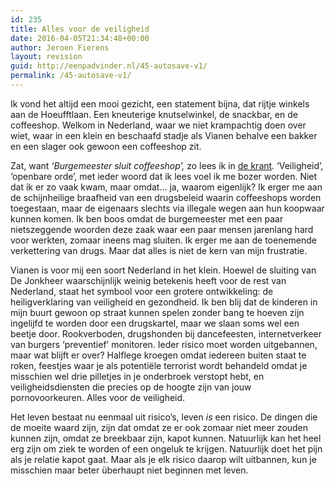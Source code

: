 ```yaml
---
id: 235
title: Alles voor de veiligheid
date: 2016-04-05T21:34:48+00:00
author: Jeroen Fierens
layout: revision
guid: http://eenpadvinder.nl/45-autosave-v1/
permalink: /45-autosave-v1/
---
```

Ik vond het altijd een mooi gezicht, een statement bijna, dat rijtje winkels aan de Hoeufftlaan. Een kneuterige knutselwinkel, de snackbar, en de coffeeshop. Welkom in Nederland, waar we niet krampachtig doen over wiet, waar in een klein en beschaafd stadje als Vianen behalve een bakker en een slager ook gewoon een coffeeshop zit.

Zat, want <em>‘Burgemeester sluit coffeeshop’,</em> zo lees ik in <a href="https://www.hetkontakt.nl/vianen/nieuws/burgemeester-sluit-coffeeshop-de-jonkheer-in-vianen">de krant</a>. ‘Veiligheid’, ‘openbare orde’, met ieder woord dat ik lees voel ik me bozer worden. Niet dat ik er zo vaak kwam, maar omdat… ja, waarom eigenlijk? Ik erger me aan de schijnheilige braafheid van een drugsbeleid waarin coffeeshops worden toegestaan, maar de eigenaars slechts via illegale wegen aan hun koopwaar kunnen komen. Ik ben boos omdat de burgemeester met een paar nietszeggende woorden deze zaak waar een paar mensen jarenlang hard voor werkten, zomaar ineens mag sluiten. Ik erger me aan de toenemende verkettering van drugs. Maar dat alles is niet de kern van mijn frustratie.

Vianen is voor mij een soort Nederland in het klein. Hoewel de sluiting van De Jonkheer waarschijnlijk weinig betekenis heeft voor de rest van Nederland, staat het symbool voor een grotere ontwikkeling: de heiligverklaring van veiligheid en gezondheid. Ik ben blij dat de kinderen in mijn buurt gewoon op straat kunnen spelen zonder bang te hoeven zijn ingelijfd te worden door een drugskartel, maar we slaan soms wel een beetje door. Rookverboden, drugshonden bij dancefeesten, internetverkeer van burgers ‘preventief’ monitoren. Ieder risico moet worden uitgebannen, maar wat blijft er over? Halflege kroegen omdat iedereen buiten staat te roken, feestjes waar je als potentiële terrorist wordt behandeld omdat je misschien wel drie pilletjes in je onderbroek verstopt hebt, en veiligheidsdiensten die precies op de hoogte zijn van jouw pornovoorkeuren. Alles voor de veiligheid.

Het leven bestaat nu eenmaal uit risico’s, leven <em>is</em> een risico. De dingen die de moeite waard zijn, zijn dat omdat ze er ook zomaar niet meer zouden kunnen zijn, omdat ze breekbaar zijn, kapot kunnen. Natuurlijk kan het heel erg zijn om ziek te worden of een ongeluk te krijgen. Natuurlijk doet het pijn als je relatie kapot gaat. Maar als je elk risico daarop wilt uitbannen, kun je misschien maar beter überhaupt niet beginnen met leven.